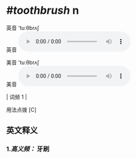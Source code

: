 # ***\#toothbrush*** n
英音 'tuːθbrʌʃ  
英音
<audio src="./media/toothbrush-B.aac" controls="controls"></audio>

美音 'tuːθbrʌʃ  
美音
<audio src="./media/toothbrush.aac" controls="controls"></audio>



| 词频 1 |  

用法点拨  [C]

英文释义
---
### 1.*高义频：* **牙刷**  


